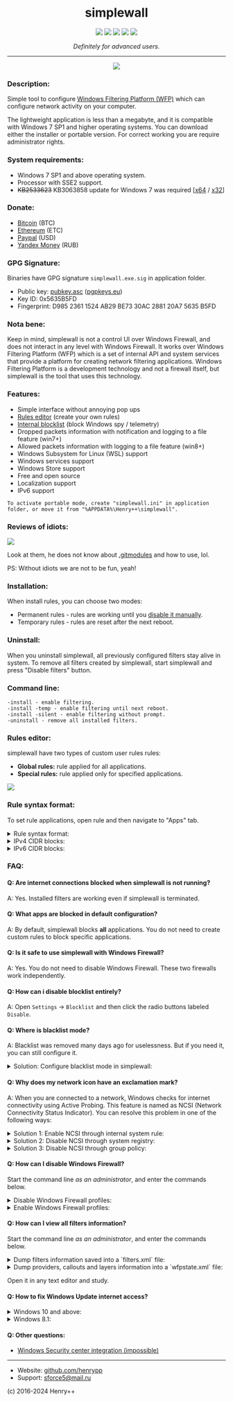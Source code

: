 <h1 align="center">simplewall</h1>

<p align="center">
	<a href="https://github.com/henrypp/simplewall/releases"><img src="https://img.shields.io/github/v/release/henrypp/simplewall?style=flat-square&include_prereleases&label=version" /></a>
	<a href="https://github.com/henrypp/simplewall/releases"><img src="https://img.shields.io/github/downloads/henrypp/simplewall/total.svg?style=flat-square" /></a>
	<a href="https://github.com/henrypp/simplewall/issues"><img src="https://img.shields.io/github/issues-raw/henrypp/simplewall.svg?style=flat-square&label=issues" /></a>
	<a href="https://github.com/henrypp/simplewall/graphs/contributors"><img src="https://img.shields.io/github/contributors/henrypp/simplewall?style=flat-square" /></a>
	<a href="https://github.com/henrypp/simplewall/blob/master/LICENSE"><img src="https://img.shields.io/github/license/henrypp/simplewall?style=flat-square" /></a>
</p>

<p align="center">
	<i>Definitely for advanced users.</i>
</p>

-------

<p align="center">
	<img src="/images/simplewall.png?cache" />
</p>

### Description:
Simple tool to configure [Windows Filtering Platform (WFP)](https://docs.microsoft.com/en-us/windows/win32/fwp/windows-filtering-platform-start-page) which can configure network activity on your computer.

The lightweight application is less than a megabyte, and it is compatible with Windows 7 SP1 and higher operating systems.
You can download either the installer or portable version. For correct working you are require administrator rights.

### System requirements:
- Windows 7 SP1 and above operating system.
- Processor with SSE2 support.
- <s>KB2533623</s> KB3063858 update for Windows 7 was required [[x64](https://www.microsoft.com/en-us/download/details.aspx?id=47442) / [x32](https://www.microsoft.com/en-us/download/details.aspx?id=47409)]

### Donate:
- [Bitcoin](https://www.blockchain.com/btc/address/1LrRTXPsvHcQWCNZotA9RcwjsGcRghG96c) (BTC)
- [Ethereum](https://www.blockchain.com/explorer/addresses/eth/0xe2C84A62eb2a4EF154b19bec0c1c106734B95960) (ETC)
- [Paypal](https://paypal.me/henrypp) (USD)
- [Yandex Money](https://yoomoney.ru/to/4100115776040583) (RUB)

### GPG Signature:
Binaries have GPG signature `simplewall.exe.sig` in application folder.

- Public key: [pubkey.asc](https://raw.githubusercontent.com/henrypp/builder/master/pubkey.asc) ([pgpkeys.eu](https://pgpkeys.eu/pks/lookup?op=index&fingerprint=on&search=0x5635B5FD))
- Key ID: 0x5635B5FD
- Fingerprint: D985 2361 1524 AB29 BE73 30AC 2881 20A7 5635 B5FD

### Nota bene:
Keep in mind, simplewall is not a control UI over Windows Firewall, and does not interact in any level with Windows Firewall. It works
over Windows Filtering Platform (WFP) which is a set of internal API and system services that provide a platform for creating network filtering
applications. Windows Filtering Platform is a development technology and not a firewall itself, but simplewall is the tool that uses this technology.

### Features:
- Simple interface without annoying pop ups
- [Rules editor](https://github.com/henrypp/simplewall#rules-editor) (create your own rules)
- [Internal blocklist](https://crazymax.dev/WindowsSpyBlocker/blocking-rules/simplewall/) (block Windows spy / telemetry)
- Dropped packets information with notification and logging to a file feature (win7+)
- Allowed packets information with logging to a file feature (win8+)
- Windows Subsystem for Linux (WSL) support
- Windows services support
- Windows Store support
- Free and open source
- Localization support
- IPv6 support

```
To activate portable mode, create "simplewall.ini" in application folder, or move it from "%APPDATA%\Henry++\simplewall".
```

### Reviews of idiots:
[<img src="/images/idiot_n1.png" />](https://alternativeto.net/software/simplewall-firewall/about/)

Look at them, he does not know about [.gitmodules](https://github.com/henrypp/simplewall/blob/master/.gitmodules) and how to use, lol.

PS: Without idiots we are not to be fun, yeah!

### Installation:
When install rules, you can choose two modes:
- Permanent rules - rules are working until you <a href="#uninstall">disable it manually</a>.
- Temporary rules - rules are reset after the next reboot.

### Uninstall:
When you uninstall simplewall, all previously configured filters stay alive in system.
To remove all filters created by simplewall, start simplewall and press "Disable filters" button.

### Command line:

~~~
-install - enable filtering.
-install -temp - enable filtering until next reboot.
-install -silent - enable filtering without prompt.
-uninstall - remove all installed filters.
~~~

### Rules editor:
simplewall have two types of custom user rules rules:
- **Global rules:** rule applied for all applications.
- **Special rules:** rule applied only for specified applications.

<img src="/images/simplewall_rules.png?cache" />

### Rule syntax format:

To set rule applications, open rule and then navigate to "Apps" tab.

<details>
<summary>Rule syntax format:</summary>

---
- IP addresses `192.168.0.1; 192.168.0.1; [fc00::]`
- IP addresses with port `192.168.0.1:80; 192.168.0.1:443; [fc00::]:443;`
- IP ranges `192.168.0.1-192.168.0.255; 192.168.0.1-192.168.0.255;`
- IP ranges (with port) `192.168.0.1-192.168.0.255:80; 192.168.0.1-192.168.0.255:443;` (v2.0.20+)
- IP with prefix lengths (CIDR) `192.168.0.0/16; 192.168.0.0/24; fe80::/10`
- Ports `21; 80; 443;`
- Ports ranges `20-21; 49152-65534;`

_To specify more than one ip, port and/or host, use semicolon._
---
</details>

<details>
<summary>IPv4 CIDR blocks:</summary>

---
|Address format|Mask|
|---|---|
|a.b.c.d/32|255.255.255.255|
|a.b.c.d/31|255.255.255.254|
|a.b.c.d/30|255.255.255.252|
|a.b.c.d/29|255.255.255.248|
|a.b.c.d/28|255.255.255.240|
|a.b.c.d/27|255.255.255.224|
|a.b.c.d/26|255.255.255.192|
|a.b.c.d/25|255.255.255.128|
|a.b.c.0/24|255.255.255.0|
|a.b.c.0/23|255.255.254.0|
|a.b.c.0/22|255.255.252.0|
|a.b.c.0/21|255.255.248.0|
|a.b.c.0/20|255.255.240.0|
|a.b.c.0/19|255.255.224.0|
|a.b.c.0/18|255.255.192.0|
|a.b.c.0/17|255.255.128.0|
|a.b.0.0/16|255.255.0.0|
|a.b.0.0/15|255.254.0.0|
|a.b.0.0/14|255.252.0.0|
|a.b.0.0/13|255.248.0.0|
|a.b.0.0/12|255.240.0.0|
|a.b.0.0/11|255.224.0.0|
|a.b.0.0/10|255.192.0.0|
|a.b.0.0/9|255.128.0.0|
|a.0.0.0/8|255.0.0.0|
|a.0.0.0/7|254.0.0.0|
|a.0.0.0/6|252.0.0.0|
|a.0.0.0/5|248.0.0.0|
|a.0.0.0/4|240.0.0.0|
|a.0.0.0/3|224.0.0.0|
|a.0.0.0/2|192.0.0.0|
|a.0.0.0/1|128.0.0.0|
|0.0.0.0/0|0.0.0.0|
---
</details>

<details>
<summary>IPv6 CIDR blocks:</summary>

---
`2001:0db8:0123:4567:89ab:cdef:1234:5678` <br>
`|||| |||| |||| |||| |||| |||| |||| ||||` <br>
`|||| |||| |||| |||| |||| |||| |||| |||128	Single end-points and loopback` <br>
`|||| |||| |||| |||| |||| |||| |||| |||127	Point-to-point links (inter-router)` <br>
`|||| |||| |||| |||| |||| |||| |||| ||124` <br>
`|||| |||| |||| |||| |||| |||| |||| |120` <br>
`|||| |||| |||| |||| |||| |||| |||| 116` <br>
`|||| |||| |||| |||| |||| |||| |||112` <br>
`|||| |||| |||| |||| |||| |||| ||108` <br>
`|||| |||| |||| |||| |||| |||| |104` <br>
`|||| |||| |||| |||| |||| |||| 100` <br>
`|||| |||| |||| |||| |||| |||96` <br>
`|||| |||| |||| |||| |||| ||92` <br>
`|||| |||| |||| |||| |||| |88` <br>
`|||| |||| |||| |||| |||| 84` <br>
`|||| |||| |||| |||| |||80` <br>
`|||| |||| |||| |||| ||76` <br>
`|||| |||| |||| |||| |72` <br>
`|||| |||| |||| |||| 68` <br>
`|||| |||| |||| |||64	Single LAN (default prefix size for SLAAC)` <br>
`|||| |||| |||| ||60	Some (very limited) 6rd deployments (/60 = 16 /64)` <br>
`|||| |||| |||| |56	Minimal end sites assignment[12] (e.g. Home network) (/56 = 256 /64)` <br>
`|||| |||| |||| 52	(/52 = 4096 /64)` <br>
`|||| |||| |||48	Typical assignment for larger sites (/48 = 65536 /64) - Many ISP also do for residential` <br>
`|||| |||| ||44` <br>
`|||| |||| |40` <br>
`|||| |||| 36	possible future Local Internet registry extra-small allocations` <br>
`|||| |||32	Local Internet registry minimum allocations` <br>
`|||| ||28	Local Internet registry medium allocations` <br>
`|||| |24	Local Internet registry large allocations` <br>
`|||| 20	Local Internet registry extra large allocations` <br>
`|||16` <br>
`||12	Regional Internet Registry allocations from IANA[15]` <br>
`|8` <br>
`4` <br>
---
</details>

### FAQ:
#### Q: Are internet connections blocked when simplewall is not running?
A: Yes. Installed filters are working even if simplewall is terminated.

#### Q: What apps are blocked in default configuration?
A: By default, simplewall blocks **all** applications. You do not need to create custom rules to block specific applications.

#### Q: Is it safe to use simplewall with Windows Firewall?
A: Yes. You do not need to disable Windows Firewall. These two firewalls work independently.

#### Q: How can i disable blocklist entirely?
A: Open `Settings` -> `Blocklist` and then click the radio buttons labeled `Disable`.

#### Q: Where is blacklist mode?
A: Blacklist was removed many days ago for uselessness. But if you need it, you can still configure it.

<details>
<summary>Solution: Configure blacklist mode in simplewall:</summary>

---
1) Open `Settings` -> `Rules`
2) Uncheck `Block outbound for all` and `Block inbound for all` options.
3) Create user rule (green cross on toolbar) with block action, any direction, `Block connection` name and empty remote and local rule.
4) You can assign this rule for apps whatever you want to block network access.
---
</details>

#### Q: Why does my network icon have an exclamation mark?
A: When you are connected to a network, Windows checks for internet connectivity using Active Probing. This feature is named as NCSI (Network Connectivity Status Indicator). You can resolve this problem in one of the following ways:

<details>
<summary>Solution 1: Enable NCSI through internal system rule:</summary>

---
1) Open `System rules` tab.
2) Allow `NCSI` rule (enabled by default).
---
</details>

<details>
<summary>Solution 2: Disable NCSI through system registry:</summary>

---
Create `Disable NCSI.reg` and import it into registry.

```reg
Windows Registry Editor Version 5.00

[HKEY_LOCAL_MACHINE\SOFTWARE\Policies\Microsoft\Windows\NetworkConnectivityStatusIndicator]
"NoActiveProbe"=dword:00000001
"DisablePassivePolling"=dword:00000001
```
---
</details>

<details>
<summary>Solution 3: Disable NCSI through group policy:</summary>

---
1) Launch the group policy editor (`gpedit.msc` ).
2) Go to `Computer Configuration -> Administrative Templates -> System -> Internet Communication Management -> Internet Communication Settings`.
3) Double-click `Turn off Windows Network Connectivity Status Indicator active tests` and then select Enabled. Click Ok.
4) Open the Command Prompt (Admin) and enter `gpupdate /force` to enforce the changes made to the Group Policies.
---
</details>

#### Q: How can I disable Windows Firewall?
Start the command line _as an administrator_, and enter the commands below.

<details>
<summary>Disable Windows Firewall profiles:</summary>

---
~~~bat
netsh advfirewall set allprofiles state off
~~~
---
</details>

<details>
<summary>Enable Windows Firewall profiles:</summary>

---
~~~bat
netsh advfirewall set allprofiles state on
~~~
---
</details>

#### Q: How can I view all filters information?
Start the command line _as an administrator_, and enter the commands below.

<details>
<summary>Dump filters information saved into a `filters.xml` file:</summary>

---
~~~bat
cd /d %USERPROFILE%\Desktop

netsh wfp show filters
~~~
---
</details>

<details>
<summary>Dump providers, callouts and layers information into a `wfpstate.xml` file:</summary>

---
~~~bat
cd /d %USERPROFILE%\Desktop

netsh wfp show state
~~~
---
</details>

Open it in any text editor and study.

#### Q: How to fix Windows Update internet access?
<details>
<summary>Windows 10 and above:</summary>

---
Open main window menu `Settings` -> `Rules` -> `Allow Windows Update`.
<br />
This is working by method described [here](https://github.com/henrypp/simplewall/issues/677).

---
</details>

<details>
<summary>Windows 8.1:</summary>

---
Open main window, Navigate into `System rules` tab and then enable `Windows Update service` rule.

---
</details>

#### Q: Other questions:
- [Windows Security center integration (impossible)](https://stackoverflow.com/questions/3698285/how-can-i-tell-the-windows-security-center-that-im-an-antivirus/3698375#3698375)
---
- Website: [github.com/henrypp](https://github.com/henrypp)
- Support: sforce5@mail.ru

(c) 2016-2024 Henry++
